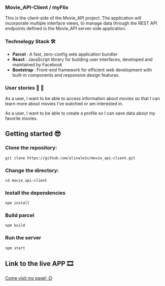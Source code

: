 ### Movie_API-Client / myFlix

This is the client-side of the Movie_API project. The application will incorporate multiple interface views, to manage data through the REST API endpoints defined in the Movie_API server-side application.

### Technology Stack 🛠️

- **Parcel** : A fast, zero-config web application bundler
- **React** : JavaScript library for building user interfaces, developed and maintained by Facebook
- **Bootstrap** : Front-end framework for efficient web development with built-in components and responsive design features.

### User stories 💃 🕺

As a user, I want to be able to access information about movies so that I can learn more about movies I’ve watched or am interested in.

As a user, I want to be able to create a profile so I can save data about my favorite movies.

## Getting started 😎

### Clone the repository:

```
git clone https://github.com/alinalein/movie_api-client.git
```

### Change the directory:

```
cd movie_api-client
```

### Install the dependencies

```
npm install
```

### Build parcel

```
npm build
```

### Run the server

```
npm start
```

## Link to the live APP 🎞️
[Come visit my page! :D](https://myflix-alinalein.netlify.app/login)

